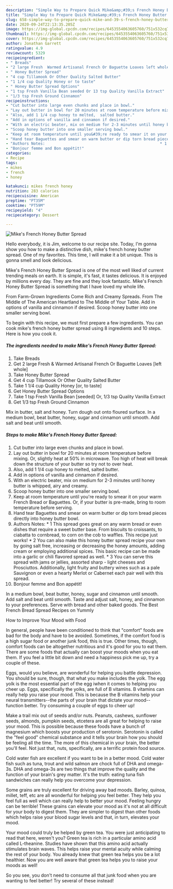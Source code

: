 ```yaml
---
description: "Simple Way to Prepare Quick Mike&amp;#39;s French Honey Butter Spread"
title: "Simple Way to Prepare Quick Mike&amp;#39;s French Honey Butter Spread"
slug: 658-simple-way-to-prepare-quick-mike-and-39-s-french-honey-butter-spread
date: 2020-09-24T22:13:35.205Z
image: https://img-global.cpcdn.com/recipes/6453554063605760/751x532cq70/mikes-french-honey-butter-spread-recipe-main-photo.jpg
thumbnail: https://img-global.cpcdn.com/recipes/6453554063605760/751x532cq70/mikes-french-honey-butter-spread-recipe-main-photo.jpg
cover: https://img-global.cpcdn.com/recipes/6453554063605760/751x532cq70/mikes-french-honey-butter-spread-recipe-main-photo.jpg
author: Jonathan Garrett
ratingvalue: 4.9
reviewcount: 5329
recipeingredient:
- " Breads"
- "2 large Fresh  Warmed Artisanal French Or Baguette Loaves left whole"
- " Honey Butter Spread"
- "4 cup Tillamook Or Other Quality Salted Butter"
- "1 1/4 cup Quality Honey or to taste"
- " Honey Butter Spread Options"
- "1 tsp Fresh Vanilla Bean seeded Or 13 tsp Quality Vanilla Extract"
- "1/3 tsp Fresh Ground Cinnamon"
recipeinstructions:
- "Cut butter into large even chunks and place in bowl."
- "Lay out butter in bowl for 20 minutes at room temperature before mixing. Or, slightly heat at 50% in microwave. Too high of heat will break down the structure of your butter so try not to over heat."
- "Also, add 1 1/4 cup honey to melted,  salted butter."
- "Add in options of vanilla and cinnamon if desired."
- "With an electric beater, mix on medium for 2-3 minutes until honey butter is whipped, airy and creamy."
- "Scoop honey butter into one smaller serving bowl."
- "Keep at room temperature until you&#39;re ready to smear it on your warm French Bread or Baguettes. Or, if your butter is pre-made, bring to room temperature before serving."
- "Hand tear Baguettes and smear on warm butter or dip torn bread pieces directly into honey butter bowl."
- "Authors Notes:                                                  * 1 This spread goes great on any warm bread or even dishes that require a sweet butter base. From biscuits to croissants, to ciabatta to cornbread, to corn on the cob to waffles. This recipe just works!                                                                 * 2 You can also make this honey butter spread recipe your own by going salt free, increasing or decreasing the honey amounts, adding cream or employing additional spices. This basic recipe can be made into a garlic or chili flavored spread as well.                                                               * 3 You can serve this spread with jams or jellies, assorted sharp - light cheeses and Prosciuttos. Additionally, light fruity and buttery wines such as a pale Sauvignon or even a hearty Merlot or Cabernet each pair well with this spread."
- "Bonjour femme and Bon appétit!"
categories:
- Recipe
tags:
- mikes
- french
- honey

katakunci: mikes french honey 
nutrition: 283 calories
recipecuisine: American
preptime: "PT35M"
cooktime: "PT59M"
recipeyield: "4"
recipecategory: Dessert

---
```



![Mike&#39;s French Honey Butter Spread](https://img-global.cpcdn.com/recipes/6453554063605760/751x532cq70/mikes-french-honey-butter-spread-recipe-main-photo.jpg)

Hello everybody, it is Jim, welcome to our recipe site. Today, I'm gonna show you how to make a distinctive dish, mike&#39;s french honey butter spread. One of my favorites. This time, I will make it a bit unique. This is gonna smell and look delicious.

Mike&#39;s French Honey Butter Spread is one of the most well liked of current trending meals on earth. It is simple, it's fast, it tastes delicious. It is enjoyed by millions every day. They are fine and they look fantastic. Mike&#39;s French Honey Butter Spread is something that I have loved my whole life.

From Farm-Grown Ingredients Come Rich and Creamy Spreads. From The Middle of The American Heartland to The Middle of Your Table. Add in options of vanilla and cinnamon if desired. Scoop honey butter into one smaller serving bowl.


To begin with this recipe, we must first prepare a few ingredients. You can cook mike&#39;s french honey butter spread using 8 ingredients and 10 steps. Here is how you cook it.

<!--inarticleads1-->

##### The ingredients needed to make Mike&#39;s French Honey Butter Spread:

1. Take  Breads
1. Get 2 large Fresh &amp; Warmed Artisanal French Or Baguette Loaves [left whole]
1. Take  Honey Butter Spread
1. Get 4 cup Tillamook Or Other Quality Salted Butter
1. Take 1 1/4 cup Quality Honey [or, to taste]
1. Get  Honey Butter Spread Options
1. Take 1 tsp Fresh Vanilla Bean [seeded] Or, 1/3 tsp Quality Vanilla Extract
1. Get 1/3 tsp Fresh Ground Cinnamon


Mix in butter, salt and honey. Turn dough out onto floured surface. In a medium bowl, beat butter, honey, sugar and cinnamon until smooth. Add salt and beat until smooth. 

<!--inarticleads2-->

##### Steps to make Mike&#39;s French Honey Butter Spread:

1. Cut butter into large even chunks and place in bowl.
1. Lay out butter in bowl for 20 minutes at room temperature before mixing. Or, slightly heat at 50% in microwave. Too high of heat will break down the structure of your butter so try not to over heat.
1. Also, add 1 1/4 cup honey to melted,  salted butter.
1. Add in options of vanilla and cinnamon if desired.
1. With an electric beater, mix on medium for 2-3 minutes until honey butter is whipped, airy and creamy.
1. Scoop honey butter into one smaller serving bowl.
1. Keep at room temperature until you&#39;re ready to smear it on your warm French Bread or Baguettes. Or, if your butter is pre-made, bring to room temperature before serving.
1. Hand tear Baguettes and smear on warm butter or dip torn bread pieces directly into honey butter bowl.
1. Authors Notes:                                                  * 1 This spread goes great on any warm bread or even dishes that require a sweet butter base. From biscuits to croissants, to ciabatta to cornbread, to corn on the cob to waffles. This recipe just works!                                                                 * 2 You can also make this honey butter spread recipe your own by going salt free, increasing or decreasing the honey amounts, adding cream or employing additional spices. This basic recipe can be made into a garlic or chili flavored spread as well.                                                               * 3 You can serve this spread with jams or jellies, assorted sharp - light cheeses and Prosciuttos. Additionally, light fruity and buttery wines such as a pale Sauvignon or even a hearty Merlot or Cabernet each pair well with this spread.
1. Bonjour femme and Bon appétit!


In a medium bowl, beat butter, honey, sugar and cinnamon until smooth. Add salt and beat until smooth. Taste and adjust salt, honey, and cinnamon to your preferences. Serve with bread and other baked goods. The Best French Bread Spread Recipes on Yummly 

How to Improve Your Mood with Food


In general, people have been conditioned to think that "comfort" foods are bad for the body and have to be avoided. Sometimes, if the comfort food is a high sugar food or another junk food, this is true. Other times, though, comfort foods can be altogether nutritious and it's good for you to eat them. There are some foods that actually can boost your moods when you eat them. If you feel a little bit down and need a happiness pick me up, try a couple of these.

Eggs, would you believe, are wonderful for helping you battle depression. You should be sure, though, that what you make includes the yolk. The egg yolk is the most essential part of the egg iwhen it comes to helping you cheer up. Eggs, specifically the yolks, are full of B vitamins. B vitamins can really help you raise your mood. This is because the B vitamins help your neural transmitters--the parts of your brain that dictate your mood--function better. Try consuming a couple of eggs to cheer up!

Make a trail mix out of seeds and/or nuts. Peanuts, cashews, sunflower seeds, almonds, pumpkin seeds, etcetera are all great for helping to raise your mood. This is possible because these foods have a bunch of magnesium which boosts your production of serotonin. Serotonin is called the "feel good" chemical substance and it tells your brain how you should be feeling all the time. The more of this chemical in your brain, the better you'll feel. Not just that, nuts, specifically, are a terrific protein food source.

Cold water fish are excellent if you want to be in a better mood. Cold water fish such as tuna, trout and wild salmon are chock full of DHA and omega-3s. DHA and omega-3s are two things that improve the quality and the function of your brain's grey matter. It's the truth: eating tuna fish sandwiches can really help you overcome your depression. 

Some grains are truly excellent for driving away bad moods. Barley, quinoa, millet, teff, etc are all wonderful for helping you feel better. They help you feel full as well which can really help to better your mood. Feeling hungry can be terrible! These grains can elevate your mood as it's not at all difficult for your body to digest them. They are simpler to digest than other foods which helps raise your blood sugar levels and that, in turn, elevates your mood.

Your mood could truly be helped by green tea. You were just anticipating to read that here, weren't you? Green tea is rich in a particular amino acid called L-theanine. Studies have shown that this amino acid actually stimulates brain waves. This helps raise your mental acuity while calming the rest of your body. You already knew that green tea helps you be a lot healthier. Now you are well aware that green tea helps you to raise your moods as well!

So you see, you don't need to consume all that junk food when you are wanting to feel better! Try several of these instead!

